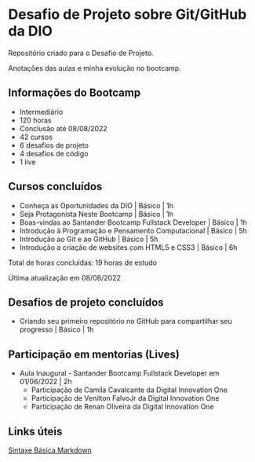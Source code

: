 # Desafio de Projeto sobre Git/GitHub da DIO
Repositório criado para o Desafio de Projeto.

Anotações das aulas e minha evolução no bootcamp.



## Informações do Bootcamp

* Intermediário
* 120 horas
* Conclusão até 08/08/2022
* 42 cursos
* 6 desafios de projeto
* 4 desafios de código
* 1 live

## Cursos concluídos

* Conheça as Oportunidades da DIO | Básico | 1h
* Seja Protagonista Neste Bootcamp | Básico | 1h
* Boas-vindas ao Santander Bootcamp Fullstack Developer | Básico | 1h
* Introdução à Programação e Pensamento Computacional | Básico | 5h 
* Introdução ao Git e ao GitHub | Básico | 5h
* Introdução a criação de websites com HTML5 e CSS3 | Básico | 6h

Total de horas concluídas: 19 horas de estudo

Última atualização em 08/08/2022

## Desafios de projeto concluídos

* Criando seu primeiro repositório no GitHub para compartilhar seu progresso | Básico | 1h

## Participação em mentorias (Lives)

* Aula Inaugural - Santander Bootcamp Fullstack Developer em 01/06/2022 | 2h
  * Participação de Camila Cavalcante da Digital Innovation One
  * Participação de Venilton FalvoJr da Digital Innovation One
  * Participação de Renan Oliveira da Digital Innovation One

## Links úteis
[Sintaxe Básica Markdown](https://www.markdownguide.org/basic-syntax/)
